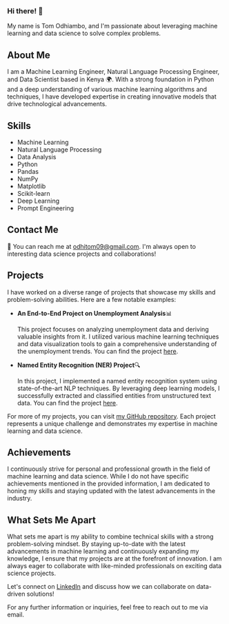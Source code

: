 ### Hi there! 👋

My name is Tom Odhiambo, and I'm passionate about leveraging machine learning and data science to solve complex problems.

## About Me

I am a Machine Learning Engineer, Natural Language Processing Engineer, and Data Scientist based in Kenya 🌍. With a strong foundation in Python and a deep understanding of various machine learning algorithms and techniques, I have developed expertise in creating innovative models that drive technological advancements.

## Skills

- Machine Learning
- Natural Language Processing
- Data Analysis
- Python
- Pandas
- NumPy
- Matplotlib
- Scikit-learn
- Deep Learning
- Prompt Engineering

## Contact Me

📧 You can reach me at odhitom09@gmail.com. I'm always open to interesting data science projects and collaborations!

## Projects

I have worked on a diverse range of projects that showcase my skills and problem-solving abilities. Here are a few notable examples:

- **An End-to-End Project on Unemployment Analysis**📊

  This project focuses on analyzing unemployment data and deriving valuable insights from it. I utilized various machine learning techniques and data visualization tools to gain a comprehensive understanding of the unemployment trends. You can find the project [here](https://github.com/Jaimboh/Projects/blob/main/An_end_to_end_project_on_Unemployment_analysis.ipynb).

- **Named Entity Recognition (NER) Project**🔍

  In this project, I implemented a named entity recognition system using state-of-the-art NLP techniques. By leveraging deep learning models, I successfully extracted and classified entities from unstructured text data. You can find the project [here](https://github.com/Jaimboh/Projects/blob/main/Named_Entity_Recognition_(NER)_project.ipynb).

For more of my projects, you can visit [my GitHub repository](https://github.com/Jaimboh?tab=repositories). Each project represents a unique challenge and demonstrates my expertise in machine learning and data science.

## Achievements

I continuously strive for personal and professional growth in the field of machine learning and data science. While I do not have specific achievements mentioned in the provided information, I am dedicated to honing my skills and staying updated with the latest advancements in the industry.

## What Sets Me Apart

What sets me apart is my ability to combine technical skills with a strong problem-solving mindset. By staying up-to-date with the latest advancements in machine learning and continuously expanding my knowledge, I ensure that my projects are at the forefront of innovation. I am always eager to collaborate with like-minded professionals on exciting data science projects.

Let's connect on [LinkedIn](https://www.linkedin.com/in/tom-odhiambo) and discuss how we can collaborate on data-driven solutions!

For any further information or inquiries, feel free to reach out to me via email.

